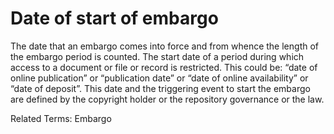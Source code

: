 # Date of start of embargo

The date that an embargo comes into force and from whence the length of the embargo period is counted. The start date of a period during which access to a document or file or record is restricted. This could be: “date of online publication” or “publication date” or “date of online availability” or “date of deposit”. This date and the triggering event to start the embargo are defined by the copyright holder or the repository governance or the law.

Related Terms: Embargo